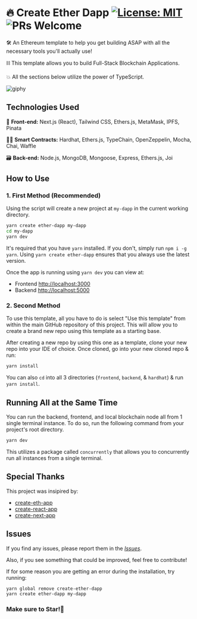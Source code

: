 # 🔥 Create Ether Dapp [![License: MIT](https://img.shields.io/badge/License-MIT-yellow.svg)](https://opensource.org/licenses/MIT) ![PRs Welcome](https://img.shields.io/badge/PRs-welcome-blue.svg)

🛠️ An Ethereum template to help you get building ASAP with all the necessary tools you'll actually use!

⛓️ This template allows you to build Full-Stack Blockchain Applications.

💥 All the sections below utilize the power of TypeScript.

![giphy](https://user-images.githubusercontent.com/32179921/151410477-3e4f40a6-58a6-4c3d-9677-32daeff662fe.gif)

## Technologies Used

🎨 __Front-end:__
Next.js (React), Tailwind CSS, Ethers.js, MetaMask, IPFS, Pinata

👷‍♂️ __Smart Contracts:__
Hardhat, Ethers.js, TypeChain, OpenZeppelin, Mocha, Chai, Waffle

🗃️ __Back-end:__
Node.js, MongoDB, Mongoose, Express, Ethers.js, Joi

## How to Use

### 1. First Method (Recommended)

Using the script will create a new project at `my-dapp` in the current working directory.

```bash
yarn create ether-dapp my-dapp
cd my-dapp
yarn dev
```

It's required that you have `yarn` installed. If you don't, simply run `npm i -g yarn`.
Using `yarn create ether-dapp` ensures that you always use the latest version.

Once the app is running using `yarn dev` you can view at:

- Frontend <http://localhost:3000>
- Backend <http://localhost:5000>

### 2. Second Method

To use this template, all you have to do is select "Use this template" from within the main GitHub repository of this project.
This will allow you to create a brand new repo using this template as a starting base.

After creating a new repo by using this one as a template, clone your new repo into your IDE of choice.
Once cloned, go into your new cloned repo & run:

```bash
yarn install
```

You can also `cd` into all 3 directories (`frontend`, `backend`, & `hardhat`) & run `yarn install`.

## Running All at the Same Time

You can run the backend, frontend, and local blockchain node all from 1 single terminal instance.
To do so, run the following command from your project's root directory.

```bash
yarn dev
```

This utilizes a package called `concurrently` that allows you to concurrently run all instances from a single terminal.

## Special Thanks

This project was insipired by:

- [create-eth-app](https://github.com/paulrberg/create-eth-app)
- [create-react-app](https://github.com/facebook/create-react-app)
- [create-next-app](https://github.com/zeit/next.js/tree/master/packages/create-next-app)

## Issues

If you find any issues, please report them in the _[Issues](https://github.com/adriandelgg/create-ether-dapp/issues)_.

Also, if you see something that could be improved, feel free to contribute!

If for some reason you are getting an error during the installation, try running:

```bash
yarn global remove create-ether-dapp
yarn create ether-dapp my-dapp
```

### Make sure to Star!🌟
